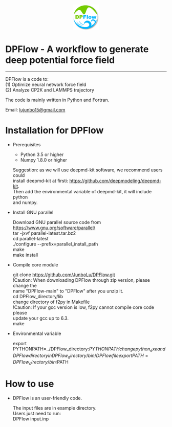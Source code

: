 <div align="center">
  <img src="https://github.com/JunboLu/DPFlow/blob/main/doc/logo.png" height="80px"/>
</div>

# DPFlow - A workflow to generate deep potential force field
---------

DPFlow is a code to:  
(1) Optimize neural network force field  
(2) Analyze CP2K and LAMMPS trajectory  

The code is mainly written in Python and Fortran.  

Email: lujunbo15@gmail.com
  
# Installation for DPFlow

* Prerequisites
   - Python 3.5 or higher
   - Numpy 1.8.0 or higher

   Suggestion: as we will use deepmd-kit software, we recommend users could  
   install deepmd-kit at firsti: https://github.com/deepmodeling/deepmd-kit.   
   Then add the environmental variable of deepmd-kit, it will include python   
   and numpy.  

* Install GNU parallel

    Download GNU parallel source code from https://www.gnu.org/software/parallel/  
    tar -jxvf parallel-latest.tar.bz2  
    cd parallel-latest  
    ./configure --prefix=parallel_install_path  
    make  
    make install  

* Compile core module
  
    git clone https://github.com/JunboLu/DPFlow.git  
    !Caution: When downloading DPFlow through zip version, please change the  
    name "DPFlow-main" to "DPFlow" after you unzip it.  
    cd DPFlow_directory/lib  
    change directory of f2py in Makefile  
    !Caution: If your gcc version is low, f2py cannot compile core code please  
    update your gcc up to 6.3.  
    make  

* Environmental variable

    export PYTHONPATH=../DPFlow_directory:$PYTHONPATH  
    change python_exe and DPFlow directory in DPFlow_directory/bin/DPFlow file  
    export PATH=DPFlow_directory/bin:$PATH  

# How to use 
* DPFlow is an user-friendly code.  

  The input files are in example directory.  
  Users just need to run:  
  DPFlow input.inp  
